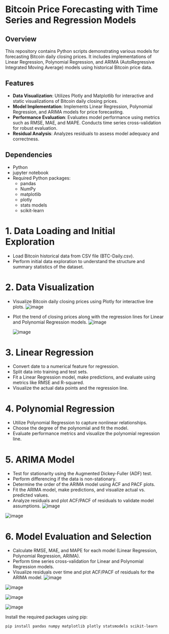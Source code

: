 # Bitcoin Price Forecasting with Time Series and Regression Models

## Overview
This repository contains Python scripts demonstrating various models for forecasting Bitcoin daily closing prices. It includes implementations of Linear Regression, Polynomial Regression, and ARIMA (AutoRegressive Integrated Moving Average) models using historical Bitcoin price data.

## Features
- **Data Visualization**: Utilizes Plotly and Matplotlib for interactive and static visualizations of Bitcoin daily closing prices.
- **Model Implementation**: Implements Linear Regression, Polynomial Regression, and ARIMA models for price forecasting.
- **Performance Evaluation**: Evaluates model performance using metrics such as RMSE, MAE, and MAPE. Conducts time series cross-validation for robust evaluation.
- **Residual Analysis**: Analyzes residuals to assess model adequacy and correctness.

## Dependencies
- Python 
- jupyter notebook
- Required Python packages:
  - pandas
  - NumPy
  - matplotlib
  - plotly
  - stats models
  - scikit-learn

# 1. Data Loading and Initial Exploration
- Load Bitcoin historical data from CSV file (BTC-Daily.csv).
- Perform initial data exploration to understand the structure and summary statistics of the dataset.

# 2. Data Visualization
- Visualize Bitcoin daily closing prices using Plotly for interactive line plots.
    ![image](https://github.com/areeba0/Bitcoin-Price-Forecasting-with-Linear-Regression-Polynomial-Regression-and-ARIMA/assets/136759791/9b5a191e-0eca-4f52-af9b-a064b748c70d)
  
- Plot the trend of closing prices along with the regression lines for Linear and Polynomial Regression models.
  ![image](https://github.com/areeba0/Bitcoin-Price-Forecasting-with-Linear-Regression-Polynomial-Regression-and-ARIMA/assets/136759791/428a1a19-e2e5-4202-8d6e-842c4ed9bf18)

  ![image](https://github.com/areeba0/Bitcoin-Price-Forecasting-with-Linear-Regression-Polynomial-Regression-and-ARIMA/assets/136759791/7e0a7500-1e88-4b01-b76e-7c24dee2d451)

  
# 3. Linear Regression
- Convert date to a numerical feature for regression.
- Split data into training and test sets.
- Fit a Linear Regression model, make predictions, and evaluate using metrics like RMSE and R-squared.
- Visualize the actual data points and the regression line.
  
# 4. Polynomial Regression
- Utilize Polynomial Regression to capture nonlinear relationships.
- Choose the degree of the polynomial and fit the model.
- Evaluate performance metrics and visualize the polynomial regression line.

# 5. ARIMA Model
- Test for stationarity using the Augmented Dickey-Fuller (ADF) test.
- Perform differencing if the data is non-stationary.
- Determine the order of the ARIMA model using ACF and PACF plots.
- Fit the ARIMA model, make predictions, and visualize actual vs. predicted values.
- Analyze residuals and plot ACF/PACF of residuals to validate model assumptions.
![image](https://github.com/areeba0/Bitcoin-Price-Forecasting-with-Linear-Regression-Polynomial-Regression-and-ARIMA/assets/136759791/5a9bf039-f644-4409-b02e-8bf572a6e7bb)

![image](https://github.com/areeba0/Bitcoin-Price-Forecasting-with-Linear-Regression-Polynomial-Regression-and-ARIMA/assets/136759791/bd23a77e-ad66-4b30-9f85-d77976c415dd)


  
# 6. Model Evaluation and Selection
- Calculate RMSE, MAE, and MAPE for each model (Linear Regression, Polynomial Regression, ARIMA).
- Perform time series cross-validation for Linear and Polynomial Regression models.
- Visualize residuals over time and plot ACF/PACF of residuals for the ARIMA model.
![image](https://github.com/areeba0/Bitcoin-Price-Forecasting-with-Linear-Regression-Polynomial-Regression-and-ARIMA/assets/136759791/bbb610e6-6af4-4be0-9736-a49a739c8281)

![image](https://github.com/areeba0/Bitcoin-Price-Forecasting-with-Linear-Regression-Polynomial-Regression-and-ARIMA/assets/136759791/1edad264-26d6-4647-a4c1-18aa807c2251)

![image](https://github.com/areeba0/Bitcoin-Price-Forecasting-with-Linear-Regression-Polynomial-Regression-and-ARIMA/assets/136759791/f5cd55d4-6467-4ad6-88da-0977fed3ae29)

![image](https://github.com/areeba0/Bitcoin-Price-Forecasting-with-Linear-Regression-Polynomial-Regression-and-ARIMA/assets/136759791/cff25d64-1bfb-4824-9424-2ab37b74a699)


Install the required packages using pip:
```bash
pip install pandas numpy matplotlib plotly statsmodels scikit-learn

